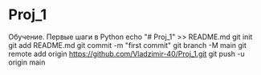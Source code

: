 # Proj_1
Обучение. Первые шаги в Python
echo "# Proj_1" >> README.md
git init
git add README.md
git commit -m "first commit"
git branch -M main
git remote add origin https://github.com/Vladzimir-40/Proj_1.git
git push -u origin main
